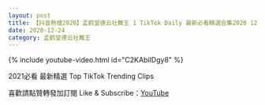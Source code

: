 ```yaml
---
layout: post
title: 【抖音熱搜2020】孟鹤堂德云社舞王 1 TikTok Daily 最新必看精選合集2020 12 24
date: 2020-12-24
category: 孟鹤堂德云社舞王
---
```


{% include youtube-video.html id="C2KAbiIDgy8" %}

2021必看 最新精選 Top TikTok Trending Clips

喜歡請點贊轉發加訂閱 Like & Subscribe：[YouTube](https://www.youtube.com/channel/UCAoR7VcanIPd04uEq_GIylA/videos)

